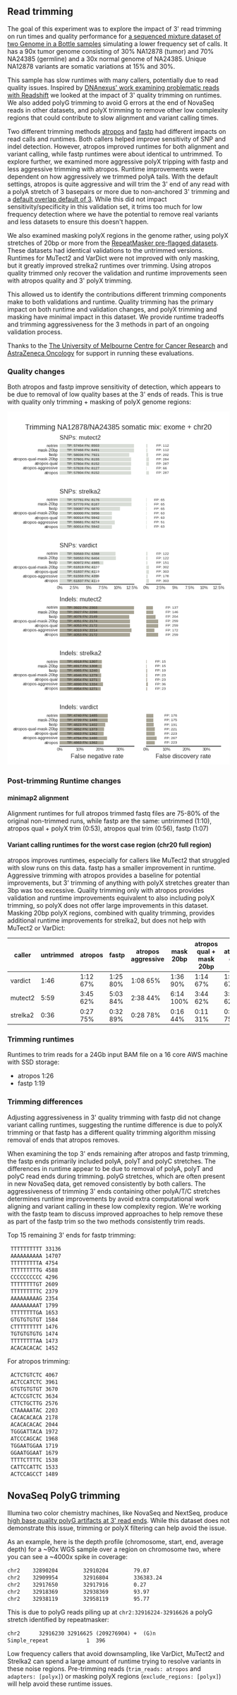 ## Read trimming

The goal of this experiment was to explore the impact of 3' read trimming on run
times and quality performance for [a sequenced mixture dataset of two Genome in a Bottle
samples](ftp://ftp-trace.ncbi.nlm.nih.gov/giab/ftp/use_cases/mixtures/UMCUTRECHT_NA12878_NA24385_mixture_10052016/)
simulating a lower frequency set of calls. It has a 90x tumor genome consisting
of 30% NA12878 (tumor) and 70% NA24385 (germline) and a 30x normal genome of
NA24385. Unique NA12878 variants are somatic variations at 15% and 30%.

This sample has slow runtimes with many callers, potentially due to read quality
issues. Inspired by [DNAnexus' work examining problematic reads with
Readshift](https://blog.dnanexus.com/2018-01-16-evaluating-the-performance-of-ngs-pipelines-on-noisy-wgs-data/)
we looked at the impact of 3' quality trimming on runtimes. We also added polyG
trimming to avoid G errors at the end of NovaSeq reads in other datasets, and
polyX trimming to remove other low complexity regions that could contribute to
slow alignment and variant calling times.

Two different trimming methods [atropos](https://github.com/jdidion/atropos) and
[fastp](https://github.com/OpenGene/fastp) had different impacts on read calls
and runtimes. Both callers helped improve sensitivity of SNP and indel
detection. However, atropos improved runtimes for both alignment and variant
calling, while fastp runtimes were about identical to untrimmed. To explore
further, we examined more aggressive polyX tripping with fastp and less
aggressive trimming with atropos. Runtime improvements were dependent on how
aggressively we trimmed polyA tails. With the default settings, atropos is quite
aggressive and will trim the 3' end of any read with a polyA stretch of 3
basepairs or more due to non-anchored 3' trimming and a [default overlap default
of 3](https://atropos.readthedocs.io/en/latest/guide.html#reducing-random-matches).
While this did not impact sensitivity/specificity in this validation set, it
trims too much for low frequency detection where we have the potential to remove
real variants and less datasets to ensure this doesn't happen.

We also examined masking polyX regions in the genome rather, using
polyX stretches of 20bp or more from the [RepeatMasker pre-flagged
datasets](http://www.repeatmasker.org/genomicDatasets/RMGenomicDatasets.html).
These datasets had identical validations to the untrimmed versions. Runtimes for
MuTect2 and VarDict were not improved with only masking, but it greatly improved
strelka2 runtimes over trimming. Using atropos quality trimmed only recover
the validation and runtime improvements seen with atropos quality and 3'
polyX trimming.

This allowed us to identify the contributions different trimming components make
to both validations and runtime. Quality trimming has the primary impact on both
runtime and validation changes, and polyX trimming and masking have minimal
impact in this dataset. We provide runtime tradeoffs and trimming aggressiveness
for the 3 methods in part of an ongoing validation process.

Thanks to the [The University of Melbourne Centre for Cancer Research](
http://mdhs.unimelb.edu.au/our-organisation/institutes-centres-departments/the-university-of-melbourne-centre-for-cancer-research) and [AstraZeneca Oncology](https://www.astrazeneca.com/our-focus-areas/oncology.html) 
for support in running these evaluations.

### Quality changes

Both atropos and fastp improve sensitivity of detection, which appears to be due
to removal of low quality bases at the 3' ends of reads. This is true with
quality only trimming + masking of polyX genome regions:

![giab-mix-trim](giab-mix/grading-summary-gm1-trim.png)

### Post-trimming Runtime changes

#### minimap2 alignment

Alignment runtimes for full atropos trimmed fastq files
are 75-80% of the original non-trimmed runs, while fastp are
the same: untrimmed (1:10), atropos qual + polyX trim (0:53), atropos qual trim
(0:56), fastp (1:07)

#### Variant calling runtimes for the worst case region (chr20 full region)

atropos improves runtimes, especially for callers like MuTect2 that struggled
with slow runs on this data. fastp has a smaller improvement in runtime.
Aggressive trimming with atropos provides a baseline for potential improvements,
but 3' trimming of anything with polyX stretches greater than 3bp was too
excessive. Quality trimming only with atropos provides validation and runtime
improvements equivalent to also including polyX trimming, so polyX does not
offer large improvements in this dataset. Masking 20bp polyX regions, combined
with quality trimming, provides additional runtime improvements for strelka2,
but does not help with MuTect2 or VarDict:

caller   | untrimmed | atropos | fastp | atropos aggressive | mask 20bp | atropos qual + mask 20bp | atropos qual |
--- | --- | --- | --- | --- | --- | --- | --- |
vardict  |  1:46 |  1:12 67% |  1:25 80% |  1:08 65% | 1:36 90%  | 1:14 67% | 1:11 67% |
mutect2  |  5:59 |  3:45 62% |  5:03 84% |  2:38 44% | 6:14 100% | 3:44 62% | 3:44 62% |
strelka2 |  0:36 |  0:27 75% |  0:32 89% |  0:28 78% | 0:16 44%  | 0:11 31% | 0:27 75% |

### Trimming runtimes

Runtimes to trim reads for a 24Gb input BAM file on a
16 core AWS machine with SSD storage:

- atropos 1:26
- fastp 1:19

### Trimming differences

Adjusting aggressiveness in 3' quality trimming with fastp did not change
variant calling runtimes, suggesting the runtime difference is due to polyX
trimming or that fastp has a different quality trimming algorithm missing
removal of ends that atropos removes.

When examining the top 3' ends remaining after atropos and fastp
trimming, the fastp ends primarily included polyA, polyT and polyC stretches.
The differences in runtime appear to be due to removal of polyA, polyT and polyC
read ends during trimming. polyG stretches, which are often present in new
NovaSeq data, get removed consistently by both callers. The aggressiveness of
trimming 3' ends containing other polyA/T/C stretches determines runtime
improvements by avoid extra computational work aligning and variant calling in
these low complexity region. We're working with the fastp team to discuss
improved approaches to help remove these as part of the fastp trim so the two
methods consistently trim reads.


Top 15 remaining 3' ends for fastp trimming:

     TTTTTTTTTT 33136
     AAAAAAAAAA 14707
     TTTTTTTTTA 4754
     TTTTTTTTTG 4588
     CCCCCCCCCC 4296
     TTTTTTTTGT 2609
     TTTTTTTTTC 2379
     AAAAAAAAAG 2354
     AAAAAAAAAT 1799
     TTTTTTTTGA 1653
     GTGTGTGTGT 1584
     CTTTTTTTTT 1476
     TGTGTGTGTG 1474
     TTTTTTTTAA 1473
     ACACACACAC 1452

For atropos trimming:

     ACTCTGTCTC 4067
     ACTCCATCTC 3961
     GTGTGTGTGT 3670
     ACTCCGTCTC 3634
     CTTCTGCTTG 2576
     CTAAAAATAC 2203
     CACACACACA 2178
     ACACACACAC 2044
     TGGGATTACA 1972
     ATCCCAGCAC 1968
     TGGAATGGAA 1719
     GGAATGGAAT 1679
     TTTTCTTTTC 1538
     CATTCCATTC 1533
     ACTCCAGCCT 1489

## NovaSeq PolyG trimming

Illumina two color chemistry machines, like NovaSeq and NextSeq, produce
[high base quality polyG artifacts at 3' read ends](https://sequencing.qcfail.com/articles/illumina-2-colour-chemistry-can-overcall-high-confidence-g-bases/).
While this dataset does not demonstrate this issue, trimming or polyX filtering
can help avoid the issue.

As an example, here is the depth profile (chromosome, start, end, average depth)
for a ~90x WGS sample over a region on chromosome two, where you can see a
~4000x spike in coverage:

    chr2    32890204        32910204        79.07
    chr2    32909954        32916804        336383.24
    chr2    32917650        32917916        0.27
    chr2    32918369        32938369        93.97
    chr2    32938119        32958119        95.77

This is due to polyG reads piling up at `chr2:32916224-32916626` a polyG stretch
identified by repeatmasker:

    chr2      32916230 32916625 (209276904) +  (G)n           Simple_repeat            1  396

Low frequency callers that avoid downsampling, like VarDict, MuTect2 and
Strelka2 can spend a large amount of runtime trying to resolve variants in these
noise regions. Pre-trimming reads (`trim_reads: atropos` and `adapters: [polyx]`)
or masking polyX regions (`exclude_regions: [polyx]`) will help avoid
these runtime issues.
